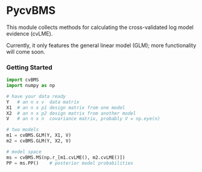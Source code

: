 # PycvBMS

This module collects methods for calculating the cross-validated log model evidence (cvLME).

Currently, it only features the general linear model (GLM); more functionality will come soon.

<h3> Getting Started </h3>

```python
import cvBMS
import numpy as np

# have your data ready
Y   # an n x v  data matrix
X1  # an n x p1 design matrix from one model
X2  # an n x p2 design matrix from another model
V   # an n x n  covariance matrix, probably V = np.eye(n)

# two models
m1 = cvBMS.GLM(Y, X1, V)
m2 = cvBMS.GLM(Y, X2, V)

# model space
ms = cvBMS.MS(np.r_[m1.cvLME(), m2.cvLME()])
PP = ms.PP()    # posterior model probabilities
```
